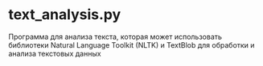 # text_analysis.py

Программа для анализа текста, которая может использовать библиотеки Natural Language Toolkit (NLTK) и TextBlob для обработки и анализа текстовых данных
